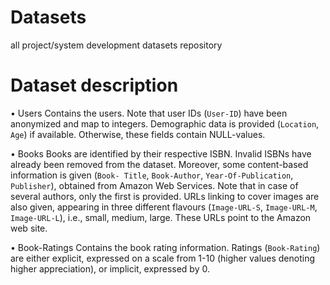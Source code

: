 # Datasets
all project/system development datasets repository

# Dataset description
  • Users
  Contains the users. Note that user IDs (`User-ID`) have been anonymized and map to
  integers. Demographic data is provided (`Location`, `Age`) if available. Otherwise, 
  these fields contain NULL-values.

• Books
  Books are identified by their respective ISBN. Invalid ISBNs have already been
  removed from the dataset. Moreover, some content-based information is given (`Book-
  Title`, `Book-Author`, `Year-Of-Publication`, `Publisher`), obtained from Amazon Web 
  Services. Note that in case of several authors, only the first is provided. URLs
  linking to cover images are also given, appearing in three different flavours 
  (`Image-URL-S`, `Image-URL-M`, `Image-URL-L`), i.e., small, medium, large. These URLs 
  point to the Amazon web site.

• Book-Ratings
  Contains the book rating information. Ratings (`Book-Rating`) are either explicit, 
  expressed on a scale from 1-10 (higher values denoting higher appreciation), or 
  implicit, expressed by 0.
 
